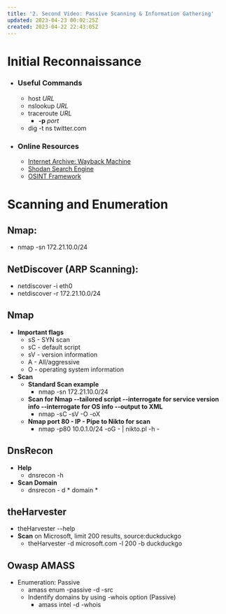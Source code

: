 ```yaml
---
title: '2. Second Video: Passive Scanning & Information Gathering'
updated: 2023-04-23 00:02:25Z
created: 2023-04-22 22:43:05Z
---
```


# **Initial Reconnaissance**
- ### **Useful Commands**
	- host *URL*
	- nslookup *URL*
	- traceroute *URL*
		- **-p** _port_
	- dig -t ns twitter.com

- ### **Online Resources**
	- [Internet Archive: Wayback Machine](https://archive.org/web/)
	- [Shodan Search Engine](https://www.shodan.io/)
	- [OSINT Framework](https://osintframework.com/)


# **Scanning and Enumeration**
## **Nmap:**
- nmap -sn 172.21.10.0/24

## **NetDiscover (ARP Scanning):**
- netdiscover -i eth0
- netdiscover -r 172.21.10.0/24

## **Nmap**
- **Important flags**
	- sS - SYN scan
	- sC - default script
	- sV - version information
	- A - All/aggressive
	- O - operating system information
- **Scan**
	- **Standard Scan example**
		- nmap -sn 172.21.10.0/24
	- **Scan for Nmap --tailored script --interrogate for service version info --interrogate for OS info --output to XML**
		- nmap -sC -sV -O -oX
	- **Nmap port 80 - IP - Pipe to Nikto for scan** 
		- nmap -p80 10.0.1.0/24 -oG - | nikto.pl -h -

## **DnsRecon**
- **Help**
	- dnsrecon -h
- **Scan Domain**
	- dnsrecon - d * domain *

## **theHarvester**
- theHarvester --help
- **Scan** on Microsoft, limit 200 results, source:duckduckgo
	- theHarvester -d microsoft.com -l 200 -b duckduckgo

## **Owasp AMASS**
- Enumeration: Passive
	- amass enum -passive -d <URL> -src
	- Indentify domains by using -whois option (Passive)
		- amass intel -d <url> -whois
